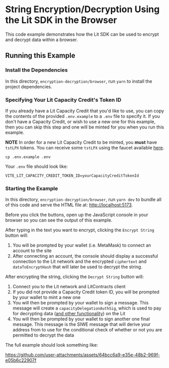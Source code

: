 # String Encryption/Decryption Using the Lit SDK in the Browser

This code example demonstrates how the Lit SDK can be used to encrypt and decrypt data within a browser.

## Running this Example

### Install the Dependencies

In this directory, `encryption-decryption/browser`, run `yarn` to install the project dependencies.

### Specifying Your Lit Capacity Credit's Token ID

If you already have a Lit Capacity Credit that you'd like to use, you can copy the contents of the provided `.env.example` to a `.env` file to specify it. If you don't have a Capacity Credit, or wish to use a new one for this example, then you can skip this step and one will be minted for you when you run this example.

**NOTE** In order for a new Lit Capacity Credit to be minted, you **must** have `tstLPX` tokens. You can receive some `tstLPX` using the faucet available [here](https://faucet.litprotocol.com/).

```
cp .env.example .env
```

Your `.env` file should look like:

```
VITE_LIT_CAPACITY_CREDIT_TOKEN_ID=yourCapacityCreditTokenId
```

### Starting the Example

In this directory, `encryption-decryption/browser`, run `yarn dev` to bundle all of this code and serve the HTML file at: [http://localhost:5173](http://localhost:5173).

Before you click the buttons, open up the JavaScript console in your browser so you can see the output of this example.

After typing in the text you want to encrypt, clicking the `Encrypt String` button will:

1. You will be prompted by your wallet (i.e. MetaMask) to connect an account to the site
2. After connecting an account, the console should display a successful connection to the Lit network and the encrypted `ciphertext` and `dataToEncryptHash` that will later be used to decrypt the string.

After encrypting the string, clicking the `Decrypt String` button will:

1. Connect you to the Lit network and LitContracts client
2. If you did not provide a Capacity Credit token ID, you will be prompted by your wallet to mint a new one
3. You will then be prompted by your wallet to sign a message. This message will create a `capacityDelegationAuthSig`, which is used to pay for decrypting data ([and other functionality](https://developer.litprotocol.com/paying-for-lit/capacity-credits)) on the Lit 
4. You will then be prompted by your wallet to sign another one final message. This message is the SIWE message that will derive your address from to use for the conditional check of whether or not you are permitted to decrypt the data

The full example should look something like:


https://github.com/user-attachments/assets/64bcc6a9-e35e-48b2-969f-e05b6c22907f



